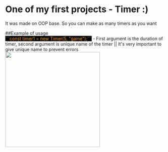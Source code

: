 <h1>One of my first projects - Timer :)</h1>
<p>It was made on OOP base. So you can make as many timers as you want</p>
<div>
    ##Example of usage
    <div style="width:fit-content"><p style="color:orange; background-color: black; display: inline">```const timer1 = new Timer(5, "game");```</p> - First argument is the duration of timer, second argument is unique name of the timer || It's very important to give unique name to prevent errors </div>
<img src="https://i.imgur.com/WrrPlgu.png" alt="" width="300">
</div>